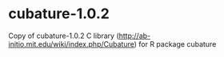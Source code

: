# cubature-1.0.2
Copy of cubature-1.0.2 C library (http://ab-initio.mit.edu/wiki/index.php/Cubature) for R package cubature

